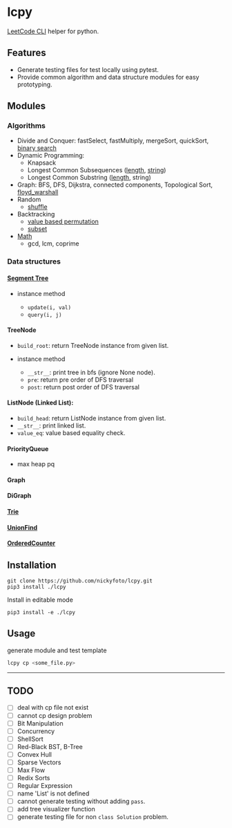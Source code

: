 # lcpy

[LeetCode CLI](https://github.com/leetcode-tools/leetcode-cli) helper for python.

## Features

- Generate testing files for test locally using pytest.
- Provide common algorithm and data structure modules for easy prototyping.

## Modules

### Algorithms

- Divide and Conquer: fastSelect, fastMultiply, mergeSort, quickSort, [binary search](https://github.com/nickyfoto/lcpy/blob/master/src/lcpy/bs.py)
- Dynamic Programming: 
	- Knapsack
	- Longest Common Subsequences ([length](https://github.com/nickyfoto/lcpy/blob/2ba4ac1da0923d3ebddfed7535d758b61574f9c2/src/lcpy/dp.py#L119), [string](https://github.com/nickyfoto/lcpy/blob/2ba4ac1da0923d3ebddfed7535d758b61574f9c2/src/lcpy/dp.py#L135))
	- Longest Common Substring ([length](https://github.com/nickyfoto/lcpy/blob/2ba4ac1da0923d3ebddfed7535d758b61574f9c2/src/lcpy/dp.py#L150), string)
- Graph: BFS, DFS, Dijkstra, connected components, Topological Sort, [floyd_warshall](https://github.com/nickyfoto/lcpy/blob/cca942de112c5d122385f835af79935475587c8e/src/lcpy/graph.py#L20)
- Random
	- [shuffle](https://github.com/nickyfoto/lcpy/blob/bdc1de5964a5fcb96701fd158cd746e5a39f5108/src/lcpy/sort.py#L26)
- Backtracking
	- [value based permutation](https://github.com/nickyfoto/lcpy/blob/c845cc91e6f6783cb7b733a4ec77cd9f979fbe24/src/lcpy/bt.py#L6)
	- [subset](https://github.com/nickyfoto/lcpy/blob/bd1417168891034cc5320f8332d2b0d9972ed0b9/src/lcpy/bt.py#L32)
- [Math](https://github.com/nickyfoto/lcpy/blob/master/src/lcpy/math.py)
	- gcd, lcm, coprime

### Data structures

#### [Segment Tree](https://github.com/nickyfoto/lcpy/blob/master/src/lcpy/st.py)

- instance method

	- `update(i, val)`
	- `query(i, j)`

#### TreeNode

- `build_root`: return TreeNode instance from given list.

- instance method

	- `__str__`: print tree in bfs (ignore None node).
	- `pre`: return pre order of DFS traversal
	- `post`: return post order of DFS traversal

#### ListNode (Linked List):

- `build_head`: return ListNode instance from given list.
- `__str__`: print linked list.
- `value_eq`: value based equality check.

#### PriorityQueue

- max heap pq

#### Graph

#### DiGraph

#### [Trie](https://github.com/nickyfoto/lcpy/blob/master/src/lcpy/tr.py)

#### [UnionFind](https://github.com/nickyfoto/lcpy/blob/master/src/lcpy/uf.py)

#### [OrderedCounter](https://github.com/nickyfoto/lcpy/blob/master/src/lcpy/od.py)

## Installation

```
git clone https://github.com/nickyfoto/lcpy.git
pip3 install ./lcpy
```

Install in editable mode

```
pip3 install -e ./lcpy
```

## Usage

generate module and test template

```sh
lcpy cp <some_file.py>
```

---

## TODO

- [ ] deal with cp file not exist
- [ ] cannot cp design problem 
- [ ] Bit Manipulation
- [ ] Concurrency
- [ ] ShellSort
- [ ] Red-Black BST, B-Tree
- [ ] Convex Hull
- [ ] Sparse Vectors
- [ ] Max Flow
- [ ] Redix Sorts
- [ ] Regular Expression
- [ ] name 'List' is not defined
- [ ] cannot generate testing without adding `pass`.
- [ ] add tree visualizer function
- [ ] generate testing file for non `class Solution` problem.